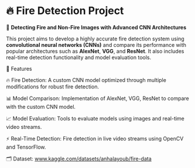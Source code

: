 # 🔥 Fire Detection Project
🚒 **Detecting Fire and Non-Fire Images with Advanced CNN Architectures**

This project aims to develop a highly accurate fire detection system using **convolutional neural networks (CNNs)** and compare its performance with popular architectures such as **AlexNet**, **VGG**, and **ResNet**. It also includes real-time detection functionality and model evaluation tools.

🌟 Features

🔥 Fire Detection: A custom CNN model optimized through multiple modifications for robust fire detection.

📊 Model Comparison: Implementation of AlexNet, VGG, ResNet to compare with the custom CNN model.

📈 Model Evaluation: Tools to evaluate models using images and real-time video streams.

⚡ Real-Time Detection: Fire detection in live video streams using OpenCV and TensorFlow.

🗂 Dataset: www.kaggle.com/datasets/anhalayoub/fire-data
